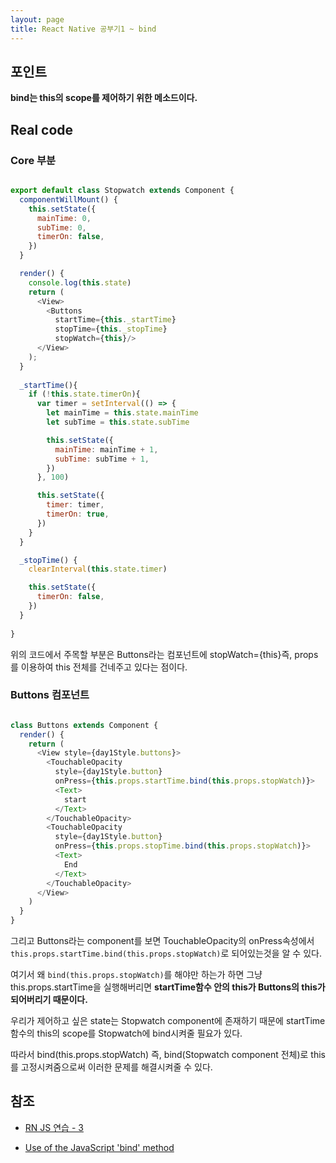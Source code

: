 ```yaml
---
layout: page
title: React Native 공부기1 ~ bind
---
```


## 포인트

**bind는 this의 scope를 제어하기 위한 메소드이다.**

## Real code

### Core 부분

```javascript

export default class Stopwatch extends Component {
  componentWillMount() {
    this.setState({
      mainTime: 0,
      subTime: 0,
      timerOn: false,
    })
  }

  render() {
    console.log(this.state)
    return (
      <View>
        <Buttons 
          startTime={this._startTime} 
          stopTime={this._stopTime} 
          stopWatch={this}/>
      </View>
    );
  }
  
  _startTime(){
    if (!this.state.timerOn){
      var timer = setInterval(() => {
        let mainTime = this.state.mainTime
        let subTime = this.state.subTime

        this.setState({
          mainTime: mainTime + 1,
          subTime: subTime + 1,
        })
      }, 100)

      this.setState({
        timer: timer,
        timerOn: true,
      })
    }
  }

  _stopTime() {
    clearInterval(this.state.timer)

    this.setState({
      timerOn: false,
    })
  }
  
}
```

위의 코드에서 주목할 부분은 Buttons라는 컴포넌트에 stopWatch={this}즉,
props를 이용하여 this 전체를 건네주고 있다는 점이다.


### Buttons 컴포넌트

```javascript

class Buttons extends Component {
  render() {
    return (
      <View style={day1Style.buttons}>
        <TouchableOpacity
          style={day1Style.button}
          onPress={this.props.startTime.bind(this.props.stopWatch)}>
          <Text>
            start
          </Text>
        </TouchableOpacity>
        <TouchableOpacity
          style={day1Style.button}
          onPress={this.props.stopTime.bind(this.props.stopWatch)}>
          <Text>
            End
          </Text>
        </TouchableOpacity>
      </View>
    )
  }
}

```

그리고 Buttons라는 component를 보면 TouchableOpacity의 onPress속성에서
`this.props.startTime.bind(this.props.stopWatch)`로 되어있는것을 알 수 있다.

여기서 왜 `bind(this.props.stopWatch)`를 해야만 하는가 하면
그냥 this.props.startTime을 실행해버리면 
**startTime함수 안의 this가 Buttons의 this가 되어버리기 때문이다.**

우리가 제어하고 싶은 state는 Stopwatch component에 존재하기 때문에
startTime함수의 this의 scope를 Stopwatch에 bind시켜줄 필요가 있다.

따라서 bind(this.props.stopWatch) 즉, bind(Stopwatch component 전체)로 this를 고정시켜줌으로써
이러한 문제를 해결시켜줄 수 있다.

## 참조
- [RN JS 연습 - 3](https://g6ling.gitbooks.io/react-native-tutorial-korean/content/2_5ko.html)

- [Use of the JavaScript 'bind' method](http://stackoverflow.com/questions/2236747/use-of-the-javascript-bind-method)

